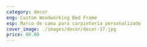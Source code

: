 ```yaml
---
category: decor
eng: Custom Woodworking Bed Frame
esp: Marco de cama para carpintería personalizado
cover_image: ./images/decor/decor-17.jpg
price: 00.00
---
```

 
